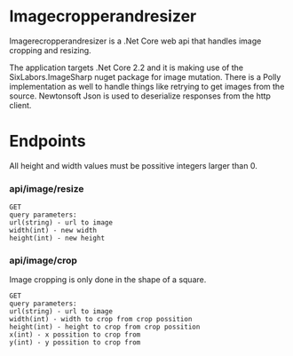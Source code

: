# Imagecropperandresizer

Imagerecropperandresizer is a .Net Core web api that handles image cropping and resizing.

The application targets .Net Core 2.2 and it is making use of the SixLabors.ImageSharp nuget package for image mutation.
There is a Polly implementation as well to handle things like retrying to get images from the source.
Newtonsoft Json is used to deserialize responses from the http client.


# Endpoints
All height and width values must be possitive integers larger than 0.

### api/image/resize
```
GET
query parameters: 
url(string) - url to image
width(int) - new width
height(int) - new height
```
### api/image/crop
Image cropping is only done in the shape of a square.
```
GET
query parameters: 
url(string) - url to image
width(int) - width to crop from crop possition
height(int) - height to crop from crop possition
x(int) - x possition to crop from
y(int) - y possition to crop from
```
